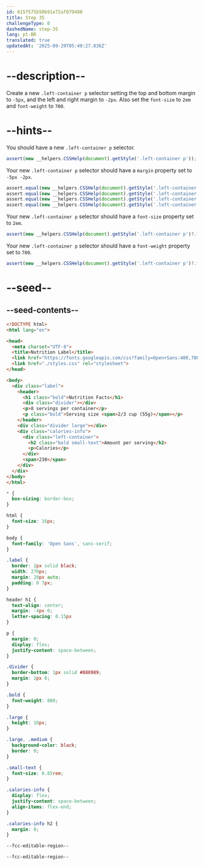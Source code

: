 ```yaml
---
id: 615f575b50b91e72af079480
title: Step 35
challengeType: 0
dashedName: step-35
lang: pt-BR
translated: true
updatedAt: '2025-09-29T05:49:27.836Z'
---
```


# --description--

Create a new `.left-container p` selector setting the top and bottom margin to `-5px`, and the left and right margin to `-2px`. Also set the `font-size` to `2em` and `font-weight` to `700`.

# --hints--

You should have a new `.left-container p` selector.

```js
assert(new __helpers.CSSHelp(document).getStyle('.left-container p'));
```

Your new `.left-container p` selector should have a `margin` property set to `-5px -2px`.

```js
assert.equal(new __helpers.CSSHelp(document).getStyle('.left-container p')?.marginTop, '-5px');
assert.equal(new __helpers.CSSHelp(document).getStyle('.left-container p')?.marginBottom, '-5px');
assert.equal(new __helpers.CSSHelp(document).getStyle('.left-container p')?.marginLeft, '-2px');
assert.equal(new __helpers.CSSHelp(document).getStyle('.left-container p')?.marginRight, '-2px');
```

Your new `.left-container p` selector should have a `font-size` property set to `2em`.

```js
assert(new __helpers.CSSHelp(document).getStyle('.left-container p')?.fontSize === '2em');
```

Your new `.left-container p` selector should have a `font-weight` property set to `700`.

```js
assert(new __helpers.CSSHelp(document).getStyle('.left-container p')?.fontWeight === '700');
```

# --seed--

## --seed-contents--

```html
<!DOCTYPE html>
<html lang="en">

<head>
  <meta charset="UTF-8">
  <title>Nutrition Label</title>
  <link href="https://fonts.googleapis.com/css?family=Open+Sans:400,700,800" rel="stylesheet">
  <link href="./styles.css" rel="stylesheet">
</head>

<body>
  <div class="label">
    <header>
      <h1 class="bold">Nutrition Facts</h1>
      <div class="divider"></div>
      <p>8 servings per container</p>
      <p class="bold">Serving size <span>2/3 cup (55g)</span></p>
    </header>
    <div class="divider large"></div>
    <div class="calories-info">
      <div class="left-container">
        <h2 class="bold small-text">Amount per serving</h2>
        <p>Calories</p>
      </div>
      <span>230</span>
    </div>
  </div>
</body>
</html>
```

```css
* {
  box-sizing: border-box;
}

html {
  font-size: 16px;
}

body {
  font-family: 'Open Sans', sans-serif;
}

.label {
  border: 2px solid black;
  width: 270px;
  margin: 20px auto;
  padding: 0 7px;
}

header h1 {
  text-align: center;
  margin: -4px 0;
  letter-spacing: 0.15px
}

p {
  margin: 0;
  display: flex;
  justify-content: space-between;
}

.divider {
  border-bottom: 1px solid #888989;
  margin: 2px 0;
}

.bold {
  font-weight: 800;
}

.large {
  height: 10px;
}

.large, .medium {
  background-color: black;
  border: 0;
}

.small-text {
  font-size: 0.85rem;
}

.calories-info {
  display: flex;
  justify-content: space-between;
  align-items: flex-end;
}

.calories-info h2 {
  margin: 0;
}

--fcc-editable-region--

--fcc-editable-region--
```

